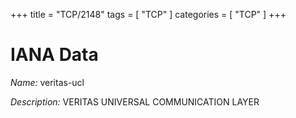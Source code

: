 +++
title = "TCP/2148"
tags = [ "TCP" ]
categories = [ "TCP" ]
+++

# IANA Data

_Name:_ veritas-ucl

_Description:_ VERITAS UNIVERSAL COMMUNICATION LAYER

